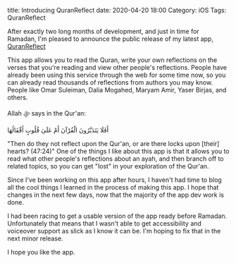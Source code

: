 title: Introducing QuranReflect
date: 2020-04-20 18:00
Category: iOS
Tags: QuranReflect

After exactly two long months of development, and just in time for Ramadan, I'm pleased to announce the public release of my latest app, [QuranReflect](https://apps.apple.com/us/app/quranreflect/id1444969758?mt=8)

<!-- more -->

This app allows you to read the Quran, write your own reflections on the verses that you're reading and view other people's reflections. People have already been using this service through the web for some time now, so you can already read thousands of reflections from authors you may know. People like Omar Suleiman, Dalia Mogahed, Maryam Amir, Yaser Birjas, and others. 

Allah ﷻ says in the Qur'an: 

أَفَلَا يَتَدَبَّرُونَ الْقُرْآنَ أَمْ عَلَىٰ قُلُوبٍ أَقْفَالُهَا

"Then do they not reflect upon the Qur'an, or are there locks upon [their] hearts? (47:24)" One of the things I like about this app is that it allows you to read what other people's reflections about an ayah, and then branch off to related topics, so you can get "lost" in your exploration of the Qur'an. 

Since I've been working on this app after hours, I haven't had time to blog all the cool things I learned in the process of making this app. I hope that changes in the next few days, now that the majority of the app dev work is done. 

I had been racing to get a usable version of the app ready before Ramadan. Unfortunately that means that I wasn't able to get accessibility and voiceover support as slick as I know it can be. I'm hoping to fix that in the next minor release. 

I hope you like the app.
